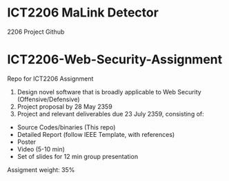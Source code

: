 # ICT2206 MaLink Detector
 2206 Project Github
 
# ICT2206-Web-Security-Assignment
Repo for ICT2206 Assignment

1. Design novel software that is broadly applicable to Web Security (Offensive/Defensive)
2. Project proposal by 28 May 2359
3. Project and relevant deliverables due 23 July 2359, consisting of:
  - Source Codes/binaries (This repo)
  - Detailed Report (follow IEEE Template, with references)
  - Poster
  - Video (5-10 min)
  - Set of slides for 12 min group presentation

Assigment weight: 35%
